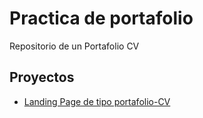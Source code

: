 # Practica de portafolio


Repositorio de un Portafolio CV


## Proyectos

- [Landing Page de tipo portafolio-CV](https://github.com/Coder-Cesar/Practices/Portafolio-cv)